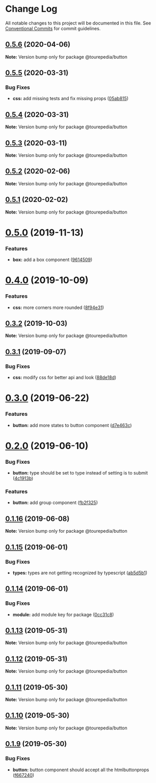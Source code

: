 # Change Log

All notable changes to this project will be documented in this file.
See [Conventional Commits](https://conventionalcommits.org) for commit guidelines.

## [0.5.6](https://github.com/tourepedia/tp-ui/compare/@tourepedia/button@0.5.5...@tourepedia/button@0.5.6) (2020-04-06)

**Note:** Version bump only for package @tourepedia/button





## [0.5.5](https://github.com/tourepedia/tp-ui/compare/@tourepedia/button@0.5.4...@tourepedia/button@0.5.5) (2020-03-31)


### Bug Fixes

* **css:** add missing tests and fix missing props ([05ab815](https://github.com/tourepedia/tp-ui/commit/05ab815))





## [0.5.4](https://github.com/tourepedia/tp-ui/compare/@tourepedia/button@0.5.3...@tourepedia/button@0.5.4) (2020-03-31)

**Note:** Version bump only for package @tourepedia/button





## [0.5.3](https://github.com/tourepedia/tp-ui/compare/@tourepedia/button@0.5.2...@tourepedia/button@0.5.3) (2020-03-11)

**Note:** Version bump only for package @tourepedia/button





## [0.5.2](https://github.com/tourepedia/tp-ui/compare/@tourepedia/button@0.5.1...@tourepedia/button@0.5.2) (2020-02-06)

**Note:** Version bump only for package @tourepedia/button





## [0.5.1](https://github.com/tourepedia/tp-ui/compare/@tourepedia/button@0.5.0...@tourepedia/button@0.5.1) (2020-02-02)

**Note:** Version bump only for package @tourepedia/button





# [0.5.0](https://github.com/tourepedia/tp-ui/compare/@tourepedia/button@0.4.0...@tourepedia/button@0.5.0) (2019-11-13)


### Features

* **box:** add a box component ([9614509](https://github.com/tourepedia/tp-ui/commit/9614509))





# [0.4.0](https://github.com/tourepedia/tp-ui/compare/@tourepedia/button@0.3.2...@tourepedia/button@0.4.0) (2019-10-09)


### Features

* **css:** more corners more rounded ([8f94e31](https://github.com/tourepedia/tp-ui/commit/8f94e31))





## [0.3.2](https://github.com/tourepedia/tp-ui/compare/@tourepedia/button@0.3.1...@tourepedia/button@0.3.2) (2019-10-03)

**Note:** Version bump only for package @tourepedia/button





## [0.3.1](https://github.com/tourepedia/tp-ui/compare/@tourepedia/button@0.3.0...@tourepedia/button@0.3.1) (2019-09-07)


### Bug Fixes

* **css:** modify css for better api and look ([88de18d](https://github.com/tourepedia/tp-ui/commit/88de18d))





# [0.3.0](https://github.com/tourepedia/tp-ui/compare/@tourepedia/button@0.2.0...@tourepedia/button@0.3.0) (2019-06-22)


### Features

* **button:** add more states to button component ([d7e463c](https://github.com/tourepedia/tp-ui/commit/d7e463c))





# [0.2.0](https://github.com/tourepedia/tp-ui/compare/@tourepedia/button@0.1.16...@tourepedia/button@0.2.0) (2019-06-10)


### Bug Fixes

* **button:** type should be set to type instead of setting is to submit ([4c1913b](https://github.com/tourepedia/tp-ui/commit/4c1913b))


### Features

* **button:** add group component ([fb2f325](https://github.com/tourepedia/tp-ui/commit/fb2f325))





## [0.1.16](https://github.com/tourepedia/tp-ui/compare/@tourepedia/button@0.1.15...@tourepedia/button@0.1.16) (2019-06-08)

**Note:** Version bump only for package @tourepedia/button





## [0.1.15](https://github.com/tourepedia/tp-ui/compare/@tourepedia/button@0.1.14...@tourepedia/button@0.1.15) (2019-06-01)


### Bug Fixes

* **types:** types are not getting recognized by typescript ([ab5d5b1](https://github.com/tourepedia/tp-ui/commit/ab5d5b1))





## [0.1.14](https://github.com/tourepedia/tp-ui/compare/@tourepedia/button@0.1.13...@tourepedia/button@0.1.14) (2019-06-01)


### Bug Fixes

* **module:** add module key for package ([0cc31c8](https://github.com/tourepedia/tp-ui/commit/0cc31c8))





## [0.1.13](https://github.com/tourepedia/tp-ui/compare/@tourepedia/button@0.1.12...@tourepedia/button@0.1.13) (2019-05-31)

**Note:** Version bump only for package @tourepedia/button





## [0.1.12](https://github.com/tourepedia/tp-ui/compare/@tourepedia/button@0.1.11...@tourepedia/button@0.1.12) (2019-05-31)

**Note:** Version bump only for package @tourepedia/button





## [0.1.11](https://github.com/tourepedia/tp-ui/compare/@tourepedia/button@0.1.10...@tourepedia/button@0.1.11) (2019-05-30)

**Note:** Version bump only for package @tourepedia/button





## [0.1.10](https://github.com/tourepedia/tp-ui/compare/@tourepedia/button@0.1.9...@tourepedia/button@0.1.10) (2019-05-30)

**Note:** Version bump only for package @tourepedia/button





## [0.1.9](https://github.com/tourepedia/tp-ui/compare/@tourepedia/button@0.1.8...@tourepedia/button@0.1.9) (2019-05-30)


### Bug Fixes

* **button:** button component should accept all the htmlbuttonprops ([f667240](https://github.com/tourepedia/tp-ui/commit/f667240))
